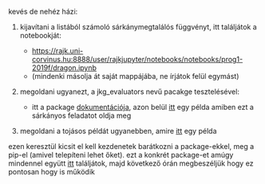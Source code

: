 kevés de nehéz házi:

1. kijavítani a listából számoló sárkánymegtalálós függvényt, 
itt találjátok a notebookját:
    - https://rajk.uni-corvinus.hu:8888/user/rajkjupyter/notebooks/notebooks/prog1-2019f/dragon.ipynb
    - (mindenki másolja át saját mappájába, ne írjátok felül egymást)

2. megoldani ugyanezt, a jkg_evaluators nevű pacakge tesztelésével:
    - itt a package [dokumentációja](https://jkg-evaluators.readthedocs.io/en/latest/), 
azon belül [itt](https://jkg-evaluators.readthedocs.io/en/latest/notebooks/001-dragonfind.html) 
egy példa amiben ezt a sárkányos feladatot oldja meg

3. megoldani a tojásos példát ugyanebben, amire 
[itt](https://jkg-evaluators.readthedocs.io/en/latest/notebooks/002-dropping-the-egg.html) 
egy példa

ezen keresztül kicsit el kell kezdenetek barátkozni a package-ekkel, meg a pip-el 
(amivel telepíteni lehet őket). ezt a konkrét package-et amúgy mindennel együtt 
[itt](https://github.com/endreMBorza/jkg_evaluators) találjátok, 
majd következő órán megbeszéljük hogy ez pontosan hogy is működik